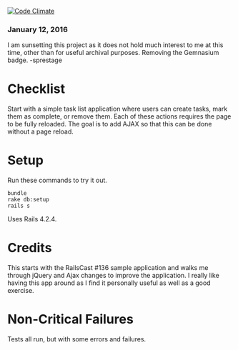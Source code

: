 [![Code Climate](https://codeclimate.com/github/sprestage/checklist.png)](https://codeclimate.com/github/sprestage/checklist)

### January 12, 2016
I am sunsetting this project as it does not hold much interest to me at this time, other than for useful archival purposes.  Removing the Gemnasium badge.  -sprestage

Checklist
=======

Start with a simple task list application where users can create tasks, mark them as complete, or
remove them.  Each of these actions requires the page to be fully reloaded.  The goal is to add
AJAX so that this can be done without a page reload.


Setup
=======

Run these commands to try it out.

```
bundle
rake db:setup
rails s
```

Uses Rails 4.2.4.

Credits
=======

This starts with the RailsCast #136 sample application and walks me through jQuery and Ajax changes to improve
the application.  I really like having this app around as I find it personally useful as well as a good exercise.


Non-Critical Failures
=======
Tests all run, but with some errors and failures.

